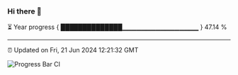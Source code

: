 ### Hi there 👋

⏳ Year progress { ██████████████▁▁▁▁▁▁▁▁▁▁▁▁▁▁▁▁ } 47.14 %

---

⏰ Updated on Fri, 21 Jun 2024 12:21:32 GMT

![Progress Bar CI](https://github.com/liununu/liununu/workflows/Progress%20Bar%20CI/badge.svg)
